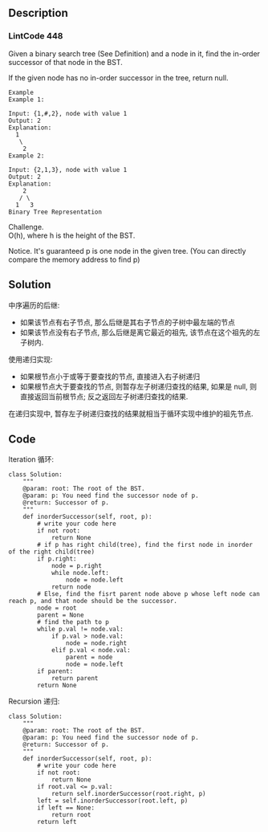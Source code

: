 ## Description
### LintCode 448
Given a binary search tree (See Definition) and a node in it, find the in-order successor of that node in the BST.

If the given node has no in-order successor in the tree, return null.

    Example
    Example 1:

    Input: {1,#,2}, node with value 1
    Output: 2
    Explanation:
      1
       \
        2
    Example 2:

    Input: {2,1,3}, node with value 1
    Output: 2
    Explanation: 
        2
       / \
      1   3
    Binary Tree Representation

Challenge.  
O(h), where h is the height of the BST.

Notice. 
It's guaranteed p is one node in the given tree. (You can directly compare the memory address to find p)
## Solution
中序遍历的后继:
- 如果该节点有右子节点, 那么后继是其右子节点的子树中最左端的节点
- 如果该节点没有右子节点, 那么后继是离它最近的祖先, 该节点在这个祖先的左子树内.

使用递归实现:
- 如果根节点小于或等于要查找的节点, 直接进入右子树递归
- 如果根节点大于要查找的节点, 则暂存左子树递归查找的结果, 如果是 null, 则直接返回当前根节点; 反之返回左子树递归查找的结果.

在递归实现中, 暂存左子树递归查找的结果就相当于循环实现中维护的祖先节点.
## Code
Iteration 循环:

    class Solution:
        """
        @param: root: The root of the BST.
        @param: p: You need find the successor node of p.
        @return: Successor of p.
        """
        def inorderSuccessor(self, root, p):
            # write your code here
            if not root:
                return None
            # if p has right child(tree), find the first node in inorder of the right child(tree)
            if p.right:
                node = p.right
                while node.left:
                    node = node.left
                return node
            # Else, find the fisrt parent node above p whose left node can reach p, and that node should be the successor.
            node = root
            parent = None
            # find the path to p
            while p.val != node.val:
                if p.val > node.val:
                    node = node.right
                elif p.val < node.val:
                    parent = node
                    node = node.left
            if parent:
                return parent
            return None
   
Recursion 递归:

    class Solution:
        """
        @param: root: The root of the BST.
        @param: p: You need find the successor node of p.
        @return: Successor of p.
        """
        def inorderSuccessor(self, root, p):
            # write your code here
            if not root:
                return None
            if root.val <= p.val:
                return self.inorderSuccessor(root.right, p)
            left = self.inorderSuccessor(root.left, p)
            if left == None:
                return root
            return left
 

